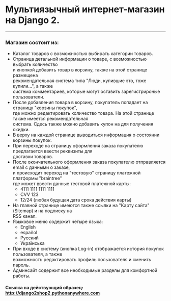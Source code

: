 # Мультиязычный интернет-магазин на Django 2.
---

### Магазин состоит из:
- Каталог товаров с возможностью выбирать категории товаров.
- Страница детальной информации о товаре, c возможностью выбрать количество  
  и кнопкой добавить товар в корзину, также на этой странице размещена  
  рекомендательная система типа "Люди, купившие это, тоже купили...", а также  
  система комментариев, которые могут оставить зарегистрироные пользователи.
- После добавления товара в корзину, покупатель попадает на страницу "корзины покупок",  
  где можно редактировать количество товара. На этой странице также имеется рекомендательная  
  система. Сдесь также можно добавить купон на для получения скидки.  
- В верху на каждой странице выводиться информация о состоянии корзины покупок.  
- При переходе на страницу оформления заказа покупателю предлагается ввести реквизиты для  
  доставки товаров.  
- После окончательного оформления заказа покупателю отправляется email с данными о заказе,  
  и происходит переход на "тестовую" страницу платежной платформы "braintree"  
  где может ввести данные тестовой платежной карты:  
   - 4111 1111 1111 1111  
   - CVV 123  
   - 12/24 (любая будущая дата срока действия карты)  
- На главной странице имеются также ссылки на "Карту сайта" (Sitemap) и на подписку на  
  RSS канал.  
- Языковое меню содержит четыре языка:  
   - English  
   - español  
   - Русский  
   - Українська  
- При входе в систему (кнопка Log-in) отображается история покупок пользователя, а также  
  возможность редактировать профиль пользователя и сменить пароль.  
- Админсайт содержит все необходимые разделы для комфортной работы.  

#### Ссылка на действующий образец: http://django2shop2.pythonanywhere.com
